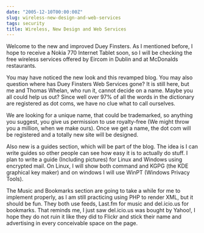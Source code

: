 ```yaml
---
date: "2005-12-10T00:00:00Z"
slug: wireless-new-design-and-web-services
tags: security
title: Wireless, New Design and Web Services
---
```


Welcome to the new and improved Duey Finsters. As I mentioned before, I hope
to receive a Nokia 770 Internet Tablet soon, so I will be checking the free
wireless services offered by Eircom in Dublin and at McDonalds restaurants.

You may have noticed the new look and this revamped blog. You may also
question where has Duey Finsters Web Services gone? It is still here, but me
and Thomas Whelan, who run it, cannot decide on a name. Maybe you all could
help us out? Since well over 97% of all the words in the dictionary are
registered as dot coms, we have no clue what to call ourselves.

We are looking for a unique name, that could be trademarked, so anything you
suggest, you give us permission to use royalty-free (We might throw you a
million, when we make ours). Once we get a name, the dot com will be
registered and a totally new site will be designed.
  
Also new is a guides section, which will be part of the blog. The idea is I
can write guides so other people can see how easy it is to actually do stuff.
I plan  to write a guide (Including pictures) for Linux and Windows using
encrypted mail. On Linux, I will show both command and KGPG (the KDE graphical
key maker) and on windows I will use WinPT (Windows Privacy Tools).

The Music and Bookmarks section are going to take a while for me to implement
properly, as I am still practicing using PHP to render XML, but it should be
fun. They both use feeds, Last.fm for music and del.icio.us for bookmarks.
That reminds me, I just saw del.icio.us was bought by Yahoo!, I hope they do
not ruin it like they did to Flickr and stick their name and advertising in
every conceivable space on the page.

